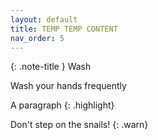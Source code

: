 ```yaml
---
layout: default
title: TEMP TEMP CONTENT
nav_order: 5
---
```


{: .note-title }
Wash

Wash your hands frequently



A paragraph
{: .highlight}



Don't step on the snails!
{: .warn}
